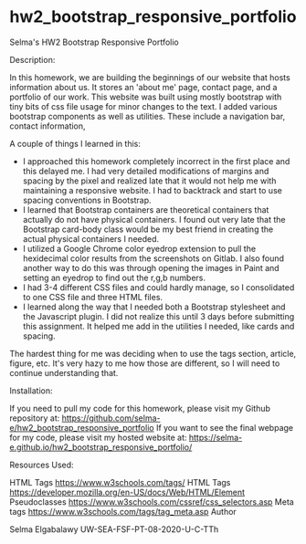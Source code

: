 # hw2_bootstrap_responsive_portfolio

Selma's HW2 Bootstrap Responsive Portfolio

Description:

In this homework, we are building the beginnings of our website that hosts information about us. It stores an 'about me' page, contact page, and a portfolio of our work. This website was built using mostly bootstrap with tiny bits of css file usage for minor changes to the text. I added various bootstrap components as well as utilities. These include a navigation bar, contact information,

A couple of things I learned in this:

* I approached this homework completely incorrect in the first place and this delayed me. I had very detailed modifications of margins and spacing by the pixel and realized late that it would not help me with maintaining a responsive website. I had to backtrack and start to use spacing conventions in Bootstrap.
* I learned that Bootstrap containers are theoretical containers that actually do not have physical containers. I found out very late that the Bootstrap card-body class would be my best friend in creating the actual physical containers I needed.
* I utilized a Google Chrome color eyedrop extension to pull the hexidecimal color results from the screenshots on Gitlab. I also found another way to do this was through opening the images in Paint and setting an eyedrop to find out the r,g,b numbers.
* I had 3-4 different CSS files and could hardly manage, so I consolidated to one CSS file and three HTML files.
* I learned along the way that I needed both a Bootstrap stylesheet and the Javascript plugin. I did not realize this until 3 days before submitting this assignment. It helped me add in the utilities I needed, like cards and spacing.

The hardest thing for me was deciding when to use the tags section, article, figure, etc. It's very hazy to me how those are different, so I will need to continue understanding that.

Installation:

If you need to pull my code for this homework, please visit my Github repository at: https://github.com/selma-e/hw2_bootstrap_responsive_portfolio
If you want to see the final webpage for my code, please visit my hosted website at: https://selma-e.github.io/hw2_bootstrap_responsive_portfolio/

Resources Used:

HTML Tags https://www.w3schools.com/tags/
HTML Tags https://developer.mozilla.org/en-US/docs/Web/HTML/Element
Pseudoclasses https://www.w3schools.com/cssref/css_selectors.asp
Meta tags https://www.w3schools.com/tags/tag_meta.asp
Author

Selma Elgabalawy
UW-SEA-FSF-PT-08-2020-U-C-TTh